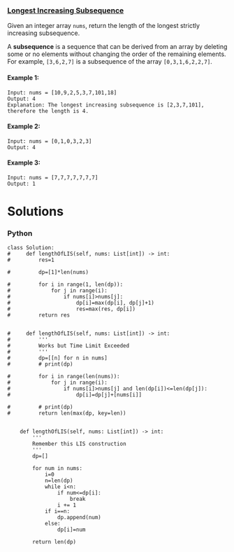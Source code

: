 ### [Longest Increasing Subsequence](https://leetcode.com/problems/longest-increasing-subsequence/) <br>

Given an integer array `nums`, return the length of the longest strictly increasing subsequence.

A **subsequence** is a sequence that can be derived from an array by deleting some or no elements without changing the order of the remaining elements. For example, `[3,6,2,7]` is a subsequence of the array `[0,3,1,6,2,2,7]`.

#### Example 1:

```
Input: nums = [10,9,2,5,3,7,101,18]
Output: 4
Explanation: The longest increasing subsequence is [2,3,7,101], therefore the length is 4.

```

#### Example 2:

```
Input: nums = [0,1,0,3,2,3]
Output: 4

```

#### Example 3:

```
Input: nums = [7,7,7,7,7,7,7]
Output: 1

```
# Solutions

### Python
```
class Solution:     
#     def lengthOfLIS(self, nums: List[int]) -> int:
#         res=1
        
#         dp=[1]*len(nums)
        
#         for i in range(1, len(dp)):
#             for j in range(i):
#                 if nums[i]>nums[j]:
#                     dp[i]=max(dp[i], dp[j]+1)
#                     res=max(res, dp[i])
#         return res
        
        
#     def lengthOfLIS(self, nums: List[int]) -> int:
#         '''
#         Works but Time Limit Exceeded
#         '''
#         dp=[[n] for n in nums]
#         # print(dp)
        
#         for i in range(len(nums)):
#             for j in range(i):
#                 if nums[i]>nums[j] and len(dp[i])<=len(dp[j]):
#                     dp[i]=dp[j]+[nums[i]]
            
#         # print(dp)        
#         return len(max(dp, key=len))
    
    
    def lengthOfLIS(self, nums: List[int]) -> int:
        '''
        Remember this LIS construction
        '''
        dp=[]
        
        for num in nums:
            i=0
            n=len(dp)
            while i<n:
                if num<=dp[i]:
                    break
                i += 1
            if i==n:
                dp.append(num)
            else:
                dp[i]=num
        
        return len(dp)

```
